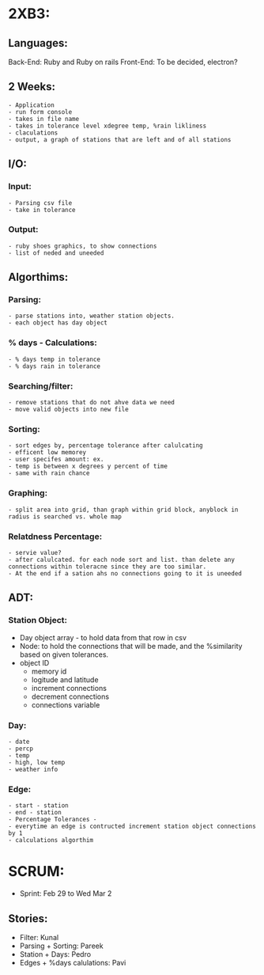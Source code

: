 # 2XB3:

## Languages:

Back-End: Ruby and Ruby on rails
Front-End: To be decided, electron?

## 2 Weeks:

	- Application
	- run form console
	- takes in file name
	- takes in tolerance level xdegree temp, %rain likliness
	- claculations
	- output, a graph of stations that are left and of all stations

## I/O:

### Input:
	- Parsing csv file
	- take in tolerance

### Output:
	- ruby shoes graphics, to show connections
	- list of neded and uneeded

## Algorthims:

### Parsing:
	- parse stations into, weather station objects. 
	- each object has day object

### % days - Calculations:
	- % days temp in tolerance
	- % days rain in tolerance

### Searching/filter:
	- remove stations that do not ahve data we need
	- move valid objects into new file

### Sorting:
	- sort edges by, percentage tolerance after calulcating 
	- efficent low memorey
	- user specifes amount: ex.
	- temp is between x degrees y percent of time
	- same with rain chance

### Graphing:
	- split area into grid, than graph within grid block, anyblock in radius is searched vs. whole map

### Relatdness Percentage:
	- servie value?
	- after calulcated. for each node sort and list. than delete any connections within toleracne since they are too similar.
	- At the end if a sation ahs no connections going to it is uneeded

## ADT:

### Station Object:
- Day object array - to hold data from that row in csv
- Node: to hold the connections that will be made, and the %similarity based on given tolerances.
- object ID
    - memory id
    - logitude and latitude
    - increment connections
    - decrement connections
    - connections variable


### Day:

	- date
	- percp
	- temp
	- high, low temp
	- weather info

### Edge:

	- start - station
	- end - station
	- Percentage Tolerances - 
	- everytime an edge is contructed increment station object connections by 1
	- calculations algorthim

# SCRUM:

- Sprint: Feb 29 to Wed Mar 2

## Stories: 

- Filter: 					Kunal
- Parsing + Sorting:  		Pareek
- Station + Days: 			Pedro
- Edges + %days calulations:	Pavi